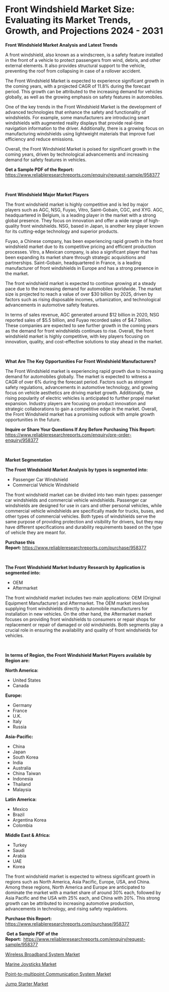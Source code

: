 <p><h1>Front Windshield Market Size: Evaluating its Market Trends, Growth, and Projections 2024 - 2031</h1></p><p><strong>Front Windshield Market Analysis and Latest Trends</strong></p>
<p><p>A front windshield, also known as a windscreen, is a safety feature installed in the front of a vehicle to protect passengers from wind, debris, and other external elements. It also provides structural support to the vehicle, preventing the roof from collapsing in case of a rollover accident.</p><p>The Front Windshield Market is expected to experience significant growth in the coming years, with a projected CAGR of 11.8% during the forecast period. This growth can be attributed to the increasing demand for vehicles globally, as well as the growing emphasis on safety features in automobiles.</p><p>One of the key trends in the Front Windshield Market is the development of advanced technologies that enhance the safety and functionality of windshields. For example, some manufacturers are introducing smart windshields with augmented reality displays that provide real-time navigation information to the driver. Additionally, there is a growing focus on manufacturing windshields using lightweight materials that improve fuel efficiency and reduce emissions.</p><p>Overall, the Front Windshield Market is poised for significant growth in the coming years, driven by technological advancements and increasing demand for safety features in vehicles.</p></p>
<p><strong>Get a Sample PDF of the Report:&nbsp;</strong> <a href="https://www.reliableresearchreports.com/enquiry/request-sample/958377">https://www.reliableresearchreports.com/enquiry/request-sample/958377</a></p>
<p>&nbsp;</p>
<p><strong>Front Windshield Major Market Players</strong></p>
<p><p>The front windshield market is highly competitive and is led by major players such as AGC, NSG, Fuyao, Vitro, Saint-Gobain, CGC, and XYG. AGC, headquartered in Belgium, is a leading player in the market with a strong global presence. They focus on innovation and offer a wide range of high-quality front windshields. NSG, based in Japan, is another key player known for its cutting-edge technology and superior products.</p><p>Fuyao, a Chinese company, has been experiencing rapid growth in the front windshield market due to its competitive pricing and efficient production processes. Vitro, a Mexican company, is also a significant player that has been expanding its market share through strategic acquisitions and partnerships. Saint-Gobain, headquartered in France, is a leading manufacturer of front windshields in Europe and has a strong presence in the market.</p><p>The front windshield market is expected to continue growing at a steady pace due to the increasing demand for automobiles worldwide. The market size is projected to reach a value of over $30 billion by 2025, driven by factors such as rising disposable incomes, urbanization, and technological advancements in automotive safety features.</p><p>In terms of sales revenue, AGC generated around $12 billion in 2020, NSG reported sales of $5.5 billion, and Fuyao recorded sales of $4.7 billion. These companies are expected to see further growth in the coming years as the demand for front windshields continues to rise. Overall, the front windshield market is highly competitive, with key players focusing on innovation, quality, and cost-effective solutions to stay ahead in the market.</p></p>
<p>&nbsp;</p>
<p><strong>What Are The Key Opportunities For Front Windshield Manufacturers?</strong></p>
<p><p>The Front Windshield market is experiencing rapid growth due to increasing demand for automobiles globally. The market is expected to witness a CAGR of over 6% during the forecast period. Factors such as stringent safety regulations, advancements in automotive technology, and growing focus on vehicle aesthetics are driving market growth. Additionally, the rising popularity of electric vehicles is anticipated to further propel market expansion. Industry players are focusing on product innovation and strategic collaborations to gain a competitive edge in the market. Overall, the Front Windshield market has a promising outlook with ample growth opportunities in the future.</p></p>
<p><strong>Inquire or Share Your Questions If Any Before Purchasing This Report:</strong> <a href="https://www.reliableresearchreports.com/enquiry/pre-order-enquiry/958377">https://www.reliableresearchreports.com/enquiry/pre-order-enquiry/958377</a></p>
<p>&nbsp;</p>
<p><strong>Market Segmentation</strong></p>
<p><strong>The Front Windshield Market Analysis by types is segmented into:</strong></p>
<p><ul><li>Passenger Car Windshield</li><li>Commercial Vehicle Windshield</li></ul></p>
<p><p>The front windshield market can be divided into two main types: passenger car windshields and commercial vehicle windshields. Passenger car windshields are designed for use in cars and other personal vehicles, while commercial vehicle windshields are specifically made for trucks, buses, and other types of commercial vehicles. Both types of windshields serve the same purpose of providing protection and visibility for drivers, but they may have different specifications and durability requirements based on the type of vehicle they are meant for.</p></p>
<p><strong>Purchase this Report:&nbsp;</strong><a href="https://www.reliableresearchreports.com/purchase/958377">https://www.reliableresearchreports.com/purchase/958377</a></p>
<p>&nbsp;</p>
<p><strong>The Front Windshield Market Industry Research by Application is segmented into:</strong></p>
<p><ul><li>OEM</li><li>Aftermarket</li></ul></p>
<p><p>The front windshield market includes two main applications: OEM (Original Equipment Manufacturer) and Aftermarket. The OEM market involves supplying front windshields directly to automobile manufacturers for installation in new vehicles. On the other hand, the Aftermarket market focuses on providing front windshields to consumers or repair shops for replacement or repair of damaged or old windshields. Both segments play a crucial role in ensuring the availability and quality of front windshields for vehicles.</p></p>
<p>&nbsp;</p>
<p><strong>In terms of Region, the Front Windshield Market Players available by Region are:</strong></p>
<p>
    <p> <strong> North America: </strong>
        <ul>
            <li>United States</li>
            <li>Canada</li>
        </ul>
        </p> 
    <p> <strong> Europe: </strong>
        <ul>
            <li>Germany</li>
            <li>France</li>
            <li>U.K.</li>
            <li>Italy</li>
            <li>Russia</li>
        </ul>
        </p> 
    <p> <strong> Asia-Pacific: </strong>
        <ul>
            <li>China</li>
            <li>Japan</li>
            <li>South Korea</li>
            <li>India</li>
            <li>Australia</li>
            <li>China Taiwan</li>
            <li>Indonesia</li>
            <li>Thailand</li>
            <li>Malaysia</li>
        </ul>
        </p> 
    <p> <strong> Latin America: </strong>
        <ul>
            <li>Mexico</li>
            <li>Brazil</li>
            <li>Argentina Korea</li>
            <li>Colombia</li>
        </ul>
        </p> 
    <p> <strong> Middle East & Africa: </strong>
        <ul>
            <li>Turkey</li>
            <li>Saudi</li>
            <li>Arabia</li>
            <li>UAE</li>
            <li>Korea</li>
        </ul>
    </p>
    </p>
<p><p>The front windshield market is expected to witness significant growth in regions such as North America, Asia Pacific, Europe, USA, and China. Among these regions, North America and Europe are anticipated to dominate the market with a market share of around 30% each, followed by Asia Pacific and the USA with 25% each, and China with 20%. This strong growth can be attributed to increasing automotive production, advancements in technology, and rising safety regulations.</p></p>
<p><strong>Purchase this Report: </strong><a href="https://www.reliableresearchreports.com/purchase/958377">https://www.reliableresearchreports.com/purchase/958377</a></p>
<p>&nbsp;<strong>Get a Sample PDF of the Report:&nbsp;&nbsp;</strong><a href="https://www.reliableresearchreports.com/enquiry/request-sample/958377">https://www.reliableresearchreports.com/enquiry/request-sample/958377</a></p>
<p><strong></strong></p>
<p><p><a href="https://issuu.com/reportprime-2/docs/wireless-broadband-system-market-size-2030.pptx">Wireless Broadband System Market</a></p><p><a href="https://github.com/guneycigdem35/Market-Research-Report-List-2/blob/main/marine-joysticks-market.md">Marine Joysticks Market</a></p><p><a href="https://issuu.com/reportprime-2/docs/point-to-multipoint-communication-system-market-si">Point-to-multipoint Communication System Market</a></p><p><a href="https://github.com/biheemgalvinlouises6hokrh3h/Market-Research-Report-List-1/blob/main/jump-starter-market.md">Jump Starter Market</a></p></p>
